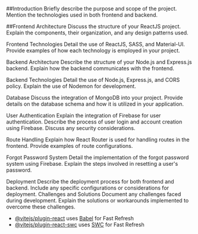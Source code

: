 ##Introduction
Briefly describe the purpose and scope of the project.
Mention the technologies used in both frontend and backend.

##Frontend Architecture
Discuss the structure of your ReactJS project.
Explain the components, their organization, and any design patterns used.

Frontend Technologies
Detail the use of ReactJS, SASS, and Material-UI.
Provide examples of how each technology is employed in your project.

Backend Architecture
Describe the structure of your Node.js and Express.js backend.
Explain how the backend communicates with the frontend.

Backend Technologies
Detail the use of Node.js, Express.js, and CORS policy.
Explain the use of Nodemon for development.

Database
Discuss the integration of MongoDB into your project.
Provide details on the database schema and how it is utilized in your application.

User Authentication
Explain the integration of Firebase for user authentication.
Describe the process of user login and account creation using Firebase.
Discuss any security considerations.

Route Handling
Explain how React Router is used for handling routes in the frontend.
Provide examples of route configurations.

Forgot Password System
Detail the implementation of the forgot password system using Firebase.
Explain the steps involved in resetting a user's password.

Deployment
Describe the deployment process for both frontend and backend.
Include any specific configurations or considerations for deployment.
Challenges and Solutions
Document any challenges faced during development.
Explain the solutions or workarounds implemented to overcome these challenges.


- [@vitejs/plugin-react](https://github.com/vitejs/vite-plugin-react/blob/main/packages/plugin-react/README.md) uses [Babel](https://babeljs.io/) for Fast Refresh
- [@vitejs/plugin-react-swc](https://github.com/vitejs/vite-plugin-react-swc) uses [SWC](https://swc.rs/) for Fast Refresh
